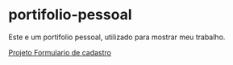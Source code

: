 # portifolio-pessoal
 Este e um portifolio pessoal, utilizado para mostrar meu trabalho.
 
 
<a href="https://adriel-abner-aparecido.github.io/portifolio-pessoal/formulario/" style="text-decoratio:none;" target="_blank">Projeto Formulario de cadastro
